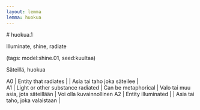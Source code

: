 ```yaml
---
layout: lemma
lemma: huokua
---
```


<div class="sense">
# <span class="sensename">huokua.1</span>

<span class="description">Illuminate, shine, radiate</span>

(tags: model:shine.01, seed:kuultaa)

<span class="description">Säteillä, huokua</span>



A0 | Entity that radiates |   | Asia tai taho joka säteilee |  
A1 | Light or other substance radiated | Can be metaphorical | Valo tai muu asia, jota säteillään | Voi olla kuvainnollinen
A2 | Entity illuminated |   | Asia tai taho, joka valaistaan |  

</div>

